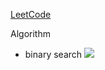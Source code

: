 [LeetCode](https://github.com/haoel/leetcode)

Algorithm
* binary search
  ![](https://www.mathwarehouse.com/programming/images/binary-vs-linear-search/binary-and-linear-search-animations.gif)
